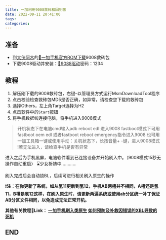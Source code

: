 ```yaml
---
title: 一加利用9008救砖和回到氢
date: 2022-09-11 20:41:00
tags:
categories:
---
```


## 准备
- 到[大侠阿木](https://daxiaamu.com)的[🔗一加手机官方ROM下载](https://yun.daxiaamu.com/)9008救砖包
- 下载9008驱动并安装：[🔗9088驱动](https://wwi.lanzouw.com/b00pcaw8d)密码：1234


## 教程
1. 解压刚下载的9008救砖包，右键–以管理员方式运行MsmDownloadTool程序
2. 点击校验检查救砖包MD5是否正确，如异常，请检查您下载的救砖包
3. 选择Others，左上角Target选择为H2
4. 点击软件中的`Start`按钮
5. 将手机数据线连接电脑，将手机进入9008模式
> 开机状态下在电脑cmd输入adb reboot edl 进入9008
> fastboot模式下可用fastboot oem edl 或者fastboot reboot emergency指令进入9008
> 也可用一加工具箱一键或使用手动：关机状态下，长按音量+ -键，进人9008模式
> ❕若无法进入，请检查手机是否有异常

进入之后为手机黑屏，电脑软件看到已连接设备并开始刷入中。（9008模式15秒无操作自动重启）
⌛少女祈祷中…………

刷入完成后会自动锁BL，后续可进行相关刷入原生的操作

<b>❗注：在你更新了系统，如从氢11更新到氢12，手机AB两槽并不相同，A槽还是氢11，B槽是氢12这样，在刷入原生时，请更新两遍系统或使用ab分区统一补丁保证AB分区文件相同，以免造成无法正常开机。

其他有关教程🔗Link：
[一加手机刷入类原生][1]
[如何预防及补救因错误的XBL导致的死机][2]

## END


  [1]: https://www.jerryyang.link/index.php/archives/6/
  [2]: https://www.jerryyang.link/index.php/archives/3/